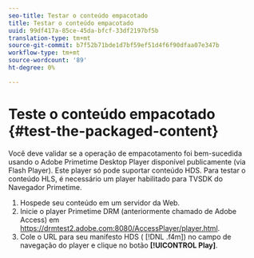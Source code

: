 ```yaml
---
seo-title: Testar o conteúdo empacotado
title: Testar o conteúdo empacotado
uuid: 99df417a-85ce-45da-bfcf-33df2197bf5b
translation-type: tm+mt
source-git-commit: b7f52b71bde1d7bf59ef51d4f6f90dfaa07e347b
workflow-type: tm+mt
source-wordcount: '89'
ht-degree: 0%

---
```



# Teste o conteúdo empacotado {#test-the-packaged-content}

Você deve validar se a operação de empacotamento foi bem-sucedida usando o Adobe Primetime Desktop Player disponível publicamente (via Flash Player). Este player só pode suportar conteúdo HDS. Para testar o conteúdo HLS, é necessário um player habilitado para TVSDK do Navegador Primetime.

1. Hospede seu conteúdo em um servidor da Web.
1. Inicie o player Primetime DRM (anteriormente chamado de Adobe Access) em https://drmtest2.adobe.com:8080/AccessPlayer/player.html.
1. Cole o URL para seu manifesto HDS ( [!DNL .f4m]) no campo de navegação do player e clique no botão **[!UICONTROL Play]**.
